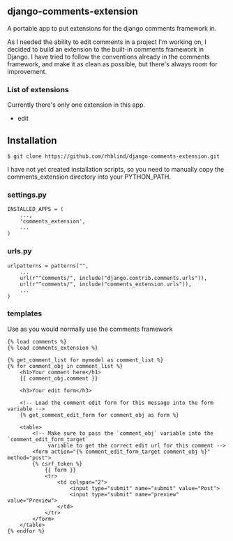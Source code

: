 ## django-comments-extension ##

A portable app to put extensions for the django comments framework in.


As I needed the ability to edit comments in a project I'm working on, I decided to build an extension to the built-in 
comments framework in Django. I have tried to follow the conventions already in the comments framework, and make it
as clean as possible, but there's always room for improvement.

### List of extensions ###
Currently there's only one extension in this app.

* edit

## Installation ##

    $ git clone https://github.com/rhblind/django-comments-extension.git

I have not yet created installation scripts, so you need to manually copy the comments_extension directory into your
PYTHON_PATH.

### settings.py ###

    INSTALLED_APPS = (
        ...,
        'comments_extension',
        ...
    )

### urls.py ###

    urlpatterns = patterns("",
        ...
        url(r"^comments/", include("django.contrib.comments.urls")),
        url(r"^comments/", include("comments_extension.urls")),
        ...
    )

### templates ###
Use as you would normally use the comments framework

    {% load comments %}
    {% load comments_extension %}

    {% get_comment_list for mymodel as comment_list %}
    {% for comment_obj in comment_list %}
        <h1>Your comment here</h1>        
        {{ comment_obj.comment }}
        
        <h3>Your edit form</h3>

        <!-- Load the comment edit form for this message into the form variable -->
        {% get_comment_edit_form for comment_obj as form %}

        <table>
            <!-- Make sure to pass the `comment_obj` variable into the `comment_edit_form_target`
                 variable to get the correct edit url for this comment -->
            <form action="{% comment_edit_form_target comment_obj %}" method="post">
            {% csrf_token %}
                {{ form }}
                <tr>
                    <td colspan="2">
                        <input type="submit" name="submit" value="Post">
                        <input type="submit" name="preview" value="Preview">
                    </td>
                </tr>
            </form>
        </table>
    {% endfor %}


        
    
    


